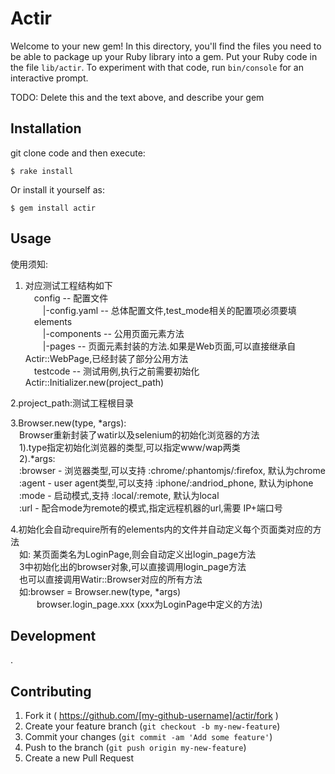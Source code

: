 # Actir

Welcome to your new gem! In this directory, you'll find the files you need to be able to package up your Ruby library into a gem. Put your Ruby code in the file `lib/actir`. To experiment with that code, run `bin/console` for an interactive prompt.

TODO: Delete this and the text above, and describe your gem

## Installation

git clone code and then execute:

    $ rake install

Or install it yourself as:

    $ gem install actir

## Usage

使用须知:  
1. 对应测试工程结构如下  
  &emsp;config -- 配置文件  
  &emsp;&emsp;|-config.yaml -- 总体配置文件,test_mode相关的配置项必须要填  
  &emsp;elements  
  &emsp;&emsp;|-components -- 公用页面元素方法  
  &emsp;&emsp;|-pages -- 页面元素封装的方法.如果是Web页面,可以直接继承自Actir::WebPage,已经封装了部分公用方法  
  &emsp;testcode -- 测试用例,执行之前需要初始化 Actir::Initializer.new(project_path)
              
2.project_path:测试工程根目录

3.Browser.new(type, *args):  
  &emsp;Browser重新封装了watir以及selenium的初始化浏览器的方法  
  &emsp;1).type指定初始化浏览器的类型,可以指定www/wap两类  
  &emsp;2).*args:  
  &emsp;:browser - 浏览器类型,可以支持 :chrome/:phantomjs/:firefox, 默认为chrome  
  &emsp;:agent   - user agent类型,可以支持 :iphone/:andriod_phone, 默认为iphone  
  &emsp;:mode    - 启动模式,支持 :local/:remote, 默认为local  
  &emsp;:url     - 配合mode为remote的模式,指定远程机器的url,需要 IP+端口号  

4.初始化会自动require所有的elements内的文件并自动定义每个页面类对应的方法  
  &emsp;如: 某页面类名为LoginPage,则会自动定义出login_page方法  
  &emsp;3中初始化出的browser对象,可以直接调用login_page方法  
  &emsp;也可以直接调用Watir::Browser对应的所有方法  
  &emsp;如:browser = Browser.new(type, *args)  
  &emsp;&emsp;&emsp;browser.login_page.xxx (xxx为LoginPage中定义的方法)

## Development

.

## Contributing

1. Fork it ( https://github.com/[my-github-username]/actir/fork )
2. Create your feature branch (`git checkout -b my-new-feature`)
3. Commit your changes (`git commit -am 'Add some feature'`)
4. Push to the branch (`git push origin my-new-feature`)
5. Create a new Pull Request

